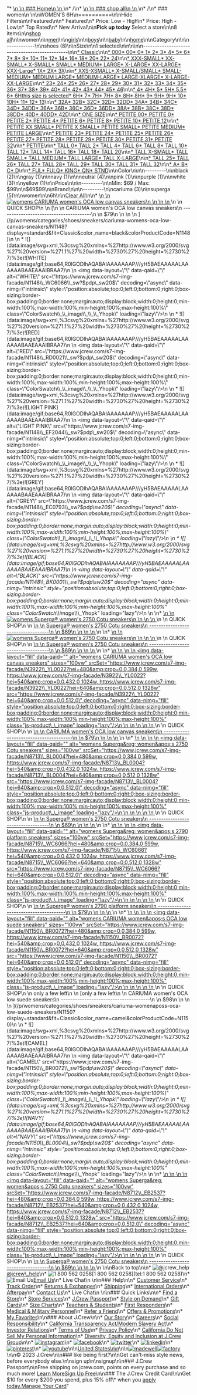 "*   [\n    \n    ### Home\n    \n    ](/)\n*   /\n*   [\n    \n    ### shop all\n    \n    ](/all)\n*   /\n*   ### women\n    \n\nWOMEN'S 6H\n==========\n\nHide Filters\n\nFeatured\n\n*   Featured\n*   Price: Low - High\n*   Price: High - Low\n*   Top Rated\n*   New Arrival\n\n**Pick up today** Select a store\n\n8 items\n\n[shop all](/all/?crawl=no)\n\nwomen\n\n[men](/all/mens?crawl=no)\n\n[girls](/all/girls?crawl=no)\n\n[boys](/all/boys?crawl=no)\n\n[baby](/all/baby?crawl=no)\n\n[home](/all/home?crawl=no)\n\nCategory\n\n\n------------\n\n[](/all/womens?sub-categories=womens-shopall-shoes&crawl=no&size=6H)shoes (8)\n\nSize\n\n1 selected[](/all/womens?crawl=no)\n\n\n\n\n----------------------------------------------\n\n[*   Classic](/all/womens?crawl=no&fit=Classic&size=6H)\n\n[*   000](/all/womens?crawl=no&size=000,6H)[*   00](/all/womens?crawl=no&size=00,6H)[*   0](/all/womens?crawl=no&size=0,6H)[*   1](/all/womens?crawl=no&size=1,6H)[*   2](/all/womens?crawl=no&size=2,6H)[*   3](/all/womens?crawl=no&size=3,6H)[*   4](/all/womens?crawl=no&size=4,6H)[*   5](/all/womens?crawl=no&size=5,6H)[*   6](/all/womens?crawl=no&size=6,6H)[*   7](/all/womens?crawl=no&size=6H,7)[*   8](/all/womens?crawl=no&size=6H,8)[*   9](/all/womens?crawl=no&size=6H,9)[*   10](/all/womens?crawl=no&size=10,6H)[*   11](/all/womens?crawl=no&size=11,6H)[*   12](/all/womens?crawl=no&size=12,6H)[*   14](/all/womens?crawl=no&size=14,6H)[*   16](/all/womens?crawl=no&size=16,6H)[*   18](/all/womens?crawl=no&size=18,6H)[*   20](/all/womens?crawl=no&size=20,6H)[*   22](/all/womens?crawl=no&size=22,6H)[*   24](/all/womens?crawl=no&size=24,6H)\n\n[*   XXX-SMALL](/all/womens?crawl=no&size=6H,XXX-SMALL)[*   XX-SMALL](/all/womens?crawl=no&size=6H,XX-SMALL)[*   X-SMALL](/all/womens?crawl=no&size=6H,X-SMALL)[*   SMALL](/all/womens?crawl=no&size=6H,SMALL)[*   MEDIUM](/all/womens?crawl=no&size=6H,MEDIUM)[*   LARGE](/all/womens?crawl=no&size=6H,LARGE)[*   X-LARGE](/all/womens?crawl=no&size=6H,X-LARGE)[*   XX-LARGE](/all/womens?crawl=no&size=6H,XX-LARGE)[*   XXX-Large](/all/womens?crawl=no&size=6H,XXXL)[*   1X](/all/womens?crawl=no&size=1X,6H)[*   2X](/all/womens?crawl=no&size=2X,6H)[*   3X](/all/womens?crawl=no&size=3X,6H)\n\n[*   XXS-XSMALL](/all/womens?crawl=no&size=6H,XXS-XSMALL)[*   X-SMALL/SMALL](/all/womens?crawl=no&size=6H,X-SMALL%2FSMALL)[*   SMALL-MEDIUM](/all/womens?crawl=no&size=6H,SMALL-MEDIUM)[*   MEDIUM LARGE](/all/womens?crawl=no&size=6H,MEDIUM%20LARGE)[*   MEDIUM-LARGE](/all/womens?crawl=no&size=6H,MEDIUM-LARGE)[*   LARGE-XLARGE](/all/womens?crawl=no&size=6H,LARGE-XLARGE)[*   X-LARGE-XX-LARGE](/all/womens?crawl=no&size=6H,X-LARGE-XX-LARGE)\n\n[*   23](/all/womens?crawl=no&size=23,6H)[*   24](/all/womens?crawl=no&size=24G,6H)[*   25](/all/womens?crawl=no&size=25,6H)[*   26](/all/womens?crawl=no&size=26,6H)[*   27](/all/womens?crawl=no&size=27,6H)[*   28](/all/womens?crawl=no&size=28,6H)[*   29](/all/womens?crawl=no&size=29,6H)[*   30](/all/womens?crawl=no&size=30,6H)[*   31](/all/womens?crawl=no&size=31,6H)[*   32](/all/womens?crawl=no&size=32,6H)[*   33](/all/womens?crawl=no&size=33,6H)[*   34](/all/womens?crawl=no&size=34,6H)[*   35](/all/womens?crawl=no&size=35,6H)[*   36](/all/womens?crawl=no&size=36,6H)[*   37](/all/womens?crawl=no&size=37,6H)[*   38](/all/womens?crawl=no&size=38,6H)[*   39](/all/womens?crawl=no&size=39,6H)[*   40](/all/womens?crawl=no&size=40,6H)[*   41](/all/womens?crawl=no&size=41,6H)[*   42](/all/womens?crawl=no&size=42,6H)[*   43](/all/womens?crawl=no&size=43,6H)[*   44](/all/womens?crawl=no&size=44,6H)[*   45](/all/womens?crawl=no&size=45,6H)[*   46](/all/womens?crawl=no&size=46,6H)\n\n[*   4](/all/womens?crawl=no&size=4%20MEDIUM,6H)[*   4H](/all/womens?crawl=no&size=4H%20MEDIUM,6H)[*   5](/all/womens?crawl=no&size=5%20MEDIUM,6H)[*   5H](/all/womens?crawl=no&size=5H%20MEDIUM,6H)[*   5.5](/all/womens?crawl=no&size=5.5,6H)[*   6](/all/womens?crawl=no&size=6%20MEDIUM,6H)[*   6Hthis size is selected](/all/womens?crawl=no)[*   6H](/all/womens?crawl=no&size=6H,6H%20MEDIUM)[*   7](/all/womens?crawl=no&size=6H,7%20MEDIUM)[*   7H](/all/womens?crawl=no&size=6H,7H%20MEDIUM)[*   7H](/all/womens?crawl=no&size=6H,7H)[*   8](/all/womens?crawl=no&size=6H,8%20MEDIUM)[*   8H](/all/womens?crawl=no&size=6H,8H%20MEDIUM)[*   8H](/all/womens?crawl=no&size=6H,8H)[*   9](/all/womens?crawl=no&size=6H,9%20MEDIUM)[*   9H](/all/womens?crawl=no&size=6H,9H%20MEDIUM)[*   9H](/all/womens?crawl=no&size=6H,9H)[*   10](/all/womens?crawl=no&size=10%20MEDIUM,6H)[*   10H](/all/womens?crawl=no&size=10H%20MEDIUM,6H)[*   11](/all/womens?crawl=no&size=11%20MEDIUM,6H)[*   12](/all/womens?crawl=no&size=12%20MEDIUM,6H)[*   13](/all/womens?crawl=no&size=13,6H)\n\n[*   32A](/all/womens?crawl=no&size=32A,6H)[*   32B](/all/womens?crawl=no&size=32B,6H)[*   32C](/all/womens?crawl=no&size=32C,6H)[*   32D](/all/womens?crawl=no&size=32D,6H)[*   32DD](/all/womens?crawl=no&size=32DD,6H)[*   34A](/all/womens?crawl=no&size=34A,6H)[*   34B](/all/womens?crawl=no&size=34B,6H)[*   34C](/all/womens?crawl=no&size=34C,6H)[*   34D](/all/womens?crawl=no&size=34D,6H)[*   34DD](/all/womens?crawl=no&size=34DD,6H)[*   36A](/all/womens?crawl=no&size=36A,6H)[*   36B](/all/womens?crawl=no&size=36B,6H)[*   36C](/all/womens?crawl=no&size=36C,6H)[*   36D](/all/womens?crawl=no&size=36D,6H)[*   36DD](/all/womens?crawl=no&size=36DD,6H)[*   38A](/all/womens?crawl=no&size=38A,6H)[*   38B](/all/womens?crawl=no&size=38B,6H)[*   38C](/all/womens?crawl=no&size=38C,6H)[*   38D](/all/womens?crawl=no&size=38D,6H)[*   38DD](/all/womens?crawl=no&size=38DD,6H)[*   40D](/all/womens?crawl=no&size=40D,6H)[*   40DD](/all/womens?crawl=no&size=40DD,6H)[*   42D](/all/womens?crawl=no&size=42D,6H)\n\n[*   ONE SIZE](/all/womens?crawl=no&size=6H,ONE%20SIZE)\n\n[*   PETITE 00](/all/womens?crawl=no&size=6H,PETITE%2000)[*   PETITE 0](/all/womens?crawl=no&size=6H,PETITE%200)[*   PETITE 2](/all/womens?crawl=no&size=6H,PETITE%202)[*   PETITE 4](/all/womens?crawl=no&size=6H,PETITE%204)[*   PETITE 6](/all/womens?crawl=no&size=6H,PETITE%206)[*   PETITE 8](/all/womens?crawl=no&size=6H,PETITE%208)[*   PETITE 10](/all/womens?crawl=no&size=6H,PETITE%2010)[*   PETITE 12](/all/womens?crawl=no&size=6H,PETITE%2012)\n\n[*   PETITE XX SMALL](/all/womens?crawl=no&size=6H,PETITE%20XX%20SMALL)[*   PETITE X SMALL](/all/womens?crawl=no&size=6H,PETITE%20X%20SMALL)[*   PETITE SMALL](/all/womens?crawl=no&size=6H,PETITE%20SMALL)[*   PETITE MEDIUM](/all/womens?crawl=no&size=6H,PETITE%20MEDIUM)[*   PETITE LARGE](/all/womens?crawl=no&size=6H,PETITE%20LARGE)\n\n[*   PETITE 23](/all/womens?crawl=no&size=6H,PETITE%2023)[*   PETITE 24](/all/womens?crawl=no&size=6H,PETITE%2024)[*   PETITE 25](/all/womens?crawl=no&size=6H,PETITE%2025)[*   PETITE 26](/all/womens?crawl=no&size=6H,PETITE%2026)[*   PETITE 27](/all/womens?crawl=no&size=6H,PETITE%2027)[*   PETITE 28](/all/womens?crawl=no&size=6H,PETITE%2028)[*   PETITE 29](/all/womens?crawl=no&size=6H,PETITE%2029)[*   PETITE 30](/all/womens?crawl=no&size=6H,PETITE%2030)[*   PETITE 31](/all/womens?crawl=no&size=6H,PETITE%2031)[*   PETITE 32](/all/womens?crawl=no&size=6H,PETITE%2032)\n\n[*   PETITE](/all/womens?crawl=no&size=6H,PETITE)\n\n[*   TALL 0](/all/womens?crawl=no&size=6H,TALL%20SIZE%200)[*   TALL 2](/all/womens?crawl=no&size=6H,TALL%202)[*   TALL 4](/all/womens?crawl=no&size=6H,TALL%204)[*   TALL 6](/all/womens?crawl=no&size=6H,TALL%206)[*   TALL 8](/all/womens?crawl=no&size=6H,TALL%208)[*   TALL 10](/all/womens?crawl=no&size=6H,TALL%2010)[*   TALL 12](/all/womens?crawl=no&size=6H,TALL%2012)[*   TALL 14](/all/womens?crawl=no&size=6H,TALL%2014)[*   TALL 16](/all/womens?crawl=no&size=6H,TALL%2016)[*   TALL 18](/all/womens?crawl=no&size=6H,TALL%2018)[*   TALL 20](/all/womens?crawl=no&size=6H,TALL%2020)\n\n[*   TALL X-SMALL](/all/womens?crawl=no&size=6H,TALL%20X-SMALL)[*   TALL SMALL](/all/womens?crawl=no&size=6H,TALL%20SMALL)[*   TALL MEDIUM](/all/womens?crawl=no&size=6H,TALL%20MEDIUM)[*   TALL LARGE](/all/womens?crawl=no&size=6H,TALL%20LARGE)[*   TALL X-LARGE](/all/womens?crawl=no&size=6H,TALL%20X-LARGE)\n\n[*   TALL 25](/all/womens?crawl=no&size=6H,TALL%2025)[*   TALL 26](/all/womens?crawl=no&size=6H,TALL%2026)[*   TALL 27](/all/womens?crawl=no&size=6H,TALL%2027)[*   TALL 28](/all/womens?crawl=no&size=6H,TALL%2028)[*   TALL 29](/all/womens?crawl=no&size=6H,TALL%2029)[*   TALL 30](/all/womens?crawl=no&size=6H,TALL%2030)[*   TALL 31](/all/womens?crawl=no&size=6H,TALL%2031)[*   TALL 32](/all/womens?crawl=no&size=6H,TALL%2032)\n\n[*   A](/all/womens?crawl=no&size=6H,A)[*   B](/all/womens?crawl=no&size=6H,B)[*   C](/all/womens?crawl=no&size=6H,C)[*   D](/all/womens?crawl=no&size=6H,D)\n\n[*   FUL](/all/womens?crawl=no&size=6H,FUL)[*   FULQ](/all/womens?crawl=no&size=6H,FULQ)[*   KING](/all/womens?crawl=no&size=6H,KING)[*   QN](/all/womens?crawl=no&size=6H,QN)[*   STND](/all/womens?crawl=no&size=6H,STND)\n\nColor\n\n\n---------\n\n[](/all/womens?crawl=no&l_color=root-black&size=6H)black (2)\n\n[](/all/womens?crawl=no&l_color=root-gray&size=6H)gray (1)\n\n[](/all/womens?crawl=no&l_color=root-navy&size=6H)navy (1)\n\n[](/all/womens?crawl=no&l_color=root-neutral&size=6H)neutral (4)\n\n[](/all/womens?crawl=no&l_color=root-pink&size=6H)pink (1)\n\n[](/all/womens?crawl=no&l_color=root-purple&size=6H)purple (1)\n\n[](/all/womens?crawl=no&l_color=root-white&size=6H)white (3)\n\n[](/all/womens?crawl=no&l_color=root-yellow&size=6H)yellow (1)\n\nPrice\n\n\n---------\n\nMin: $69 / Max: $99\n\n$69$99\n\nBrand\n\n\n---------\n\n[](/all/womens?brand=CARIUMA&crawl=no&size=6H)cariuma (3)\n\n[](/all/womens?brand=SUPERGA&crawl=no&size=6H)superga (5)\n\nwomen[](/all/?crawl=no)\n\n6h[](/all/womens?crawl=no)\n\n[Clear All](/all/?crawl=no)\n\n*   [\n    \n    ![womens CARIUMA women's OCA low canvas sneakers](https://www.jcrew.com/s7-img-facade/N1148_BK0001?hei=640&crop=0,0,512,0)\n    \n    \n    \n    ](/p/womens/categories/shoes/sneakers/cariuma-womens-oca-low-canvas-sneakers/N1148?display=standard&fit=Classic&color_name=black&colorProductCode=N1148)\n    \n    QUICK SHOP\n    \n    [\n    \n    CARIUMA women's OCA low canvas sneakers\n    ---------------------------------------\n    \n    $79\n    \n    \n    \n    ](/p/womens/categories/shoes/sneakers/cariuma-womens-oca-low-canvas-sneakers/N1148?display=standard&fit=Classic&color_name=black&colorProductCode=N1148)\n    \n    *   ![](data:image/svg+xml,%3csvg%20xmlns=%27http://www.w3.org/2000/svg%27%20version=%271.1%27%20width=%2730%27%20height=%2730%27/%3e)![WHITE](data:image/gif;base64,R0lGODlhAQABAIAAAAAAAP///yH5BAEAAAAALAAAAAABAAEAAAIBRAA7)\n        \n        <img data-layout=\"\" data-qaid=\"\" alt=\"WHITE\" src=\"https://www.jcrew.com/s7-img-facade/N1148\\_WC6066\\_sw?$pdp\\_sw20$\" decoding=\"async\" data-nimg=\"intrinsic\" style=\"position:absolute;top:0;left:0;bottom:0;right:0;box-sizing:border-box;padding:0;border:none;margin:auto;display:block;width:0;height:0;min-width:100%;max-width:100%;min-height:100%;max-height:100%\" class=\"ColorSwatch\\_\\_image\\_\\_\\_Yhopk\" loading=\"lazy\"/>\n        \n    *   ![](data:image/svg+xml,%3csvg%20xmlns=%27http://www.w3.org/2000/svg%27%20version=%271.1%27%20width=%2730%27%20height=%2730%27/%3e)![RED](data:image/gif;base64,R0lGODlhAQABAIAAAAAAAP///yH5BAEAAAAALAAAAAABAAEAAAIBRAA7)\n        \n        <img data-layout=\"\" data-qaid=\"\" alt=\"RED\" src=\"https://www.jcrew.com/s7-img-facade/N1148\\_RD0021\\_sw?$pdp\\_sw20$\" decoding=\"async\" data-nimg=\"intrinsic\" style=\"position:absolute;top:0;left:0;bottom:0;right:0;box-sizing:border-box;padding:0;border:none;margin:auto;display:block;width:0;height:0;min-width:100%;max-width:100%;min-height:100%;max-height:100%\" class=\"ColorSwatch\\_\\_image\\_\\_\\_Yhopk\" loading=\"lazy\"/>\n        \n    *   ![](data:image/svg+xml,%3csvg%20xmlns=%27http://www.w3.org/2000/svg%27%20version=%271.1%27%20width=%2730%27%20height=%2730%27/%3e)![LIGHT PINK](data:image/gif;base64,R0lGODlhAQABAIAAAAAAAP///yH5BAEAAAAALAAAAAABAAEAAAIBRAA7)\n        \n        <img data-layout=\"\" data-qaid=\"\" alt=\"LIGHT PINK\" src=\"https://www.jcrew.com/s7-img-facade/N1148\\_EF2044\\_sw?$pdp\\_sw20$\" decoding=\"async\" data-nimg=\"intrinsic\" style=\"position:absolute;top:0;left:0;bottom:0;right:0;box-sizing:border-box;padding:0;border:none;margin:auto;display:block;width:0;height:0;min-width:100%;max-width:100%;min-height:100%;max-height:100%\" class=\"ColorSwatch\\_\\_image\\_\\_\\_Yhopk\" loading=\"lazy\"/>\n        \n    *   ![](data:image/svg+xml,%3csvg%20xmlns=%27http://www.w3.org/2000/svg%27%20version=%271.1%27%20width=%2730%27%20height=%2730%27/%3e)![GREY](data:image/gif;base64,R0lGODlhAQABAIAAAAAAAP///yH5BAEAAAAALAAAAAABAAEAAAIBRAA7)\n        \n        <img data-layout=\"\" data-qaid=\"\" alt=\"GREY\" src=\"https://www.jcrew.com/s7-img-facade/N1148\\_EC0793\\_sw?$pdp\\_sw20$\" decoding=\"async\" data-nimg=\"intrinsic\" style=\"position:absolute;top:0;left:0;bottom:0;right:0;box-sizing:border-box;padding:0;border:none;margin:auto;display:block;width:0;height:0;min-width:100%;max-width:100%;min-height:100%;max-height:100%\" class=\"ColorSwatch\\_\\_image\\_\\_\\_Yhopk\" loading=\"lazy\"/>\n        \n    *   ![](data:image/svg+xml,%3csvg%20xmlns=%27http://www.w3.org/2000/svg%27%20version=%271.1%27%20width=%2730%27%20height=%2730%27/%3e)![BLACK](data:image/gif;base64,R0lGODlhAQABAIAAAAAAAP///yH5BAEAAAAALAAAAAABAAEAAAIBRAA7)\n        \n        <img data-layout=\"\" data-qaid=\"\" alt=\"BLACK\" src=\"https://www.jcrew.com/s7-img-facade/N1148\\_BK0001\\_sw?$pdp\\_sw20$\" decoding=\"async\" data-nimg=\"intrinsic\" style=\"position:absolute;top:0;left:0;bottom:0;right:0;box-sizing:border-box;padding:0;border:none;margin:auto;display:block;width:0;height:0;min-width:100%;max-width:100%;min-height:100%;max-height:100%\" class=\"ColorSwatch\\_\\_image\\_\\_\\_Yhopk\" loading=\"lazy\"/>\n        \n    \n*   [\n    \n    ![womens Superga&reg; women&apos;s 2750 Cotu sneakers](https://www.jcrew.com/s7-img-facade/N8711_WC6066?hei=640&crop=0,0,512,0)\n    \n    \n    \n    ](/p/womens/categories/shoes/sneakers/supergareg-womenaposs-2750-cotu-sneakers/N8711?display=standard&fit=Classic&color_name=white&colorProductCode=N8711)\n    \n    QUICK SHOP\n    \n    [\n    \n    Superga® women's 2750 Cotu sneakers\n    -----------------------------------\n    \n    $69\n    \n    \n    \n    ](/p/womens/categories/shoes/sneakers/supergareg-womenaposs-2750-cotu-sneakers/N8711?display=standard&fit=Classic&color_name=white&colorProductCode=N8711)\n    \n*   [\n    \n    ![womens Superga&reg; women&apos;s 2750 Cotu sneakers](https://www.jcrew.com/s7-img-facade/N8714_BK0001?hei=640&crop=0,0,512,0)\n    \n    \n    \n    ](/p/womens/categories/shoes/sneakers/supergareg-womenaposs-2750-cotu-sneakers/N8714?display=standard&fit=Classic&color_name=black&colorProductCode=N8714)\n    \n    QUICK SHOP\n    \n    [\n    \n    Superga® women's 2750 Cotu sneakers\n    -----------------------------------\n    \n    $69\n    \n    \n    \n    ](/p/womens/categories/shoes/sneakers/supergareg-womenaposs-2750-cotu-sneakers/N8714?display=standard&fit=Classic&color_name=black&colorProductCode=N8714)\n    \n*   [\n    \n    ![womens CARIUMA women's OCA low canvas sneakers](data:image/gif;base64,R0lGODlhAQABAIAAAAAAAP///yH5BAEAAAAALAAAAAABAAEAAAIBRAA7)\n    \n    <img data-layout=\"fill\" data-qaid=\"\" alt=\"womens CARIUMA women&#x27;s OCA low canvas sneakers\" sizes=\"100vw\" srcSet=\"https://www.jcrew.com/s7-img-facade/N3922\\_YL0022?hei=480&amp;crop=0,0,384,0 599w, https://www.jcrew.com/s7-img-facade/N3922\\_YL0022?hei=540&amp;crop=0,0,432,0 1024w, https://www.jcrew.com/s7-img-facade/N3922\\_YL0022?hei=640&amp;crop=0,0,512,0 1328w\" src=\"https://www.jcrew.com/s7-img-facade/N3922\\_YL0022?hei=640&amp;crop=0,0,512,0\" decoding=\"async\" data-nimg=\"fill\" style=\"position:absolute;top:0;left:0;bottom:0;right:0;box-sizing:border-box;padding:0;border:none;margin:auto;display:block;width:0;height:0;min-width:100%;max-width:100%;min-height:100%;max-height:100%\" class=\"js-product\\_\\_image\" loading=\"lazy\"/>\n    \n    \n    \n    \n    \n    ](/p/womens/categories/shoes/sneakers/cariuma-womens-oca-low-canvas-sneakers/N3922?display=standard&fit=Classic&color_name=pale-chamois&colorProductCode=N3922)\n    \n    QUICK SHOP\n    \n    [\n    \n    CARIUMA women's OCA low canvas sneakers\n    ---------------------------------------\n    \n    $79\n    \n    \n    \n    ](/p/womens/categories/shoes/sneakers/cariuma-womens-oca-low-canvas-sneakers/N3922?display=standard&fit=Classic&color_name=pale-chamois&colorProductCode=N3922)\n    \n*   [\n    \n    ![womens Superga&reg; women&apos;s 2750 Cotu sneakers](data:image/gif;base64,R0lGODlhAQABAIAAAAAAAP///yH5BAEAAAAALAAAAAABAAEAAAIBRAA7)\n    \n    <img data-layout=\"fill\" data-qaid=\"\" alt=\"womens Superga&amp;reg; women&amp;apos;s 2750 Cotu sneakers\" sizes=\"100vw\" srcSet=\"https://www.jcrew.com/s7-img-facade/N8713\\_BL0004?hei=480&amp;crop=0,0,384,0 599w, https://www.jcrew.com/s7-img-facade/N8713\\_BL0004?hei=540&amp;crop=0,0,432,0 1024w, https://www.jcrew.com/s7-img-facade/N8713\\_BL0004?hei=640&amp;crop=0,0,512,0 1328w\" src=\"https://www.jcrew.com/s7-img-facade/N8713\\_BL0004?hei=640&amp;crop=0,0,512,0\" decoding=\"async\" data-nimg=\"fill\" style=\"position:absolute;top:0;left:0;bottom:0;right:0;box-sizing:border-box;padding:0;border:none;margin:auto;display:block;width:0;height:0;min-width:100%;max-width:100%;min-height:100%;max-height:100%\" class=\"js-product\\_\\_image\" loading=\"lazy\"/>\n    \n    \n    \n    \n    \n    ](/p/womens/categories/shoes/sneakers/supergareg-womenaposs-2750-cotu-sneakers/N8713?display=standard&fit=Classic&color_name=navy&colorProductCode=N8713)\n    \n    QUICK SHOP\n    \n    [\n    \n    Superga® women's 2750 Cotu sneakers\n    -----------------------------------\n    \n    $69\n    \n    \n    \n    ](/p/womens/categories/shoes/sneakers/supergareg-womenaposs-2750-cotu-sneakers/N8713?display=standard&fit=Classic&color_name=navy&colorProductCode=N8713)\n    \n*   [\n    \n    ![womens Superga&reg; women&apos;s 2790 platform sneakers](data:image/gif;base64,R0lGODlhAQABAIAAAAAAAP///yH5BAEAAAAALAAAAAABAAEAAAIBRAA7)\n    \n    <img data-layout=\"fill\" data-qaid=\"\" alt=\"womens Superga&amp;reg; women&amp;apos;s 2790 platform sneakers\" sizes=\"100vw\" srcSet=\"https://www.jcrew.com/s7-img-facade/N8715\\_WC6066?hei=480&amp;crop=0,0,384,0 599w, https://www.jcrew.com/s7-img-facade/N8715\\_WC6066?hei=540&amp;crop=0,0,432,0 1024w, https://www.jcrew.com/s7-img-facade/N8715\\_WC6066?hei=640&amp;crop=0,0,512,0 1328w\" src=\"https://www.jcrew.com/s7-img-facade/N8715\\_WC6066?hei=640&amp;crop=0,0,512,0\" decoding=\"async\" data-nimg=\"fill\" style=\"position:absolute;top:0;left:0;bottom:0;right:0;box-sizing:border-box;padding:0;border:none;margin:auto;display:block;width:0;height:0;min-width:100%;max-width:100%;min-height:100%;max-height:100%\" class=\"js-product\\_\\_image\" loading=\"lazy\"/>\n    \n    \n    \n    \n    \n    ](/p/womens/categories/shoes/sneakers/supergareg-womenaposs-2790-platform-sneakers/N8715?display=standard&fit=Classic&color_name=white&colorProductCode=N8715)\n    \n    QUICK SHOP\n    \n    [\n    \n    Superga® women's 2790 platform sneakers\n    ---------------------------------------\n    \n    $79\n    \n    \n    \n    ](/p/womens/categories/shoes/sneakers/supergareg-womenaposs-2790-platform-sneakers/N8715?display=standard&fit=Classic&color_name=white&colorProductCode=N8715)\n    \n*   [\n    \n    ![womens CARIUMA women&apos;s OCA low suede sneakers](data:image/gif;base64,R0lGODlhAQABAIAAAAAAAP///yH5BAEAAAAALAAAAAABAAEAAAIBRAA7)\n    \n    <img data-layout=\"fill\" data-qaid=\"\" alt=\"womens CARIUMA women&amp;apos;s OCA low suede sneakers\" sizes=\"100vw\" srcSet=\"https://www.jcrew.com/s7-img-facade/N1150\\_BR0072?hei=480&amp;crop=0,0,384,0 599w, https://www.jcrew.com/s7-img-facade/N1150\\_BR0072?hei=540&amp;crop=0,0,432,0 1024w, https://www.jcrew.com/s7-img-facade/N1150\\_BR0072?hei=640&amp;crop=0,0,512,0 1328w\" src=\"https://www.jcrew.com/s7-img-facade/N1150\\_BR0072?hei=640&amp;crop=0,0,512,0\" decoding=\"async\" data-nimg=\"fill\" style=\"position:absolute;top:0;left:0;bottom:0;right:0;box-sizing:border-box;padding:0;border:none;margin:auto;display:block;width:0;height:0;min-width:100%;max-width:100%;min-height:100%;max-height:100%\" class=\"js-product\\_\\_image\" loading=\"lazy\"/>\n    \n    \n    \n    \n    \n    ](/p/womens/categories/shoes/sneakers/cariuma-womenaposs-oca-low-suede-sneakers/N1150?display=standard&fit=Classic&color_name=camel&colorProductCode=N1150)\n    \n    QUICK SHOP\n    \n    only a few left\n    \n    [only a few left\n    \n    CARIUMA women's OCA low suede sneakers\n    --------------------------------------\n    \n    $98\n    \n    \n    \n    ](/p/womens/categories/shoes/sneakers/cariuma-womenaposs-oca-low-suede-sneakers/N1150?display=standard&fit=Classic&color_name=camel&colorProductCode=N1150)\n    \n    *   ![](data:image/svg+xml,%3csvg%20xmlns=%27http://www.w3.org/2000/svg%27%20version=%271.1%27%20width=%2730%27%20height=%2730%27/%3e)![CAMEL](data:image/gif;base64,R0lGODlhAQABAIAAAAAAAP///yH5BAEAAAAALAAAAAABAAEAAAIBRAA7)\n        \n        <img data-layout=\"\" data-qaid=\"\" alt=\"CAMEL\" src=\"https://www.jcrew.com/s7-img-facade/N1150\\_BR0072\\_sw?$pdp\\_sw20$\" decoding=\"async\" data-nimg=\"intrinsic\" style=\"position:absolute;top:0;left:0;bottom:0;right:0;box-sizing:border-box;padding:0;border:none;margin:auto;display:block;width:0;height:0;min-width:100%;max-width:100%;min-height:100%;max-height:100%\" class=\"ColorSwatch\\_\\_image\\_\\_\\_Yhopk\" loading=\"lazy\"/>\n        \n    *   ![](data:image/svg+xml,%3csvg%20xmlns=%27http://www.w3.org/2000/svg%27%20version=%271.1%27%20width=%2730%27%20height=%2730%27/%3e)![NAVY](data:image/gif;base64,R0lGODlhAQABAIAAAAAAAP///yH5BAEAAAAALAAAAAABAAEAAAIBRAA7)\n        \n        <img data-layout=\"\" data-qaid=\"\" alt=\"NAVY\" src=\"https://www.jcrew.com/s7-img-facade/N1150\\_BL0004\\_sw?$pdp\\_sw20$\" decoding=\"async\" data-nimg=\"intrinsic\" style=\"position:absolute;top:0;left:0;bottom:0;right:0;box-sizing:border-box;padding:0;border:none;margin:auto;display:block;width:0;height:0;min-width:100%;max-width:100%;min-height:100%;max-height:100%\" class=\"ColorSwatch\\_\\_image\\_\\_\\_Yhopk\" loading=\"lazy\"/>\n        \n    \n*   [\n    \n    ![womens Superga&reg; women&apos;s 2750 Cotu sneakers](data:image/gif;base64,R0lGODlhAQABAIAAAAAAAP///yH5BAEAAAAALAAAAAABAAEAAAIBRAA7)\n    \n    <img data-layout=\"fill\" data-qaid=\"\" alt=\"womens Superga&amp;reg; women&amp;apos;s 2750 Cotu sneakers\" sizes=\"100vw\" srcSet=\"https://www.jcrew.com/s7-img-facade/N8712\\_EB2537?hei=480&amp;crop=0,0,384,0 599w, https://www.jcrew.com/s7-img-facade/N8712\\_EB2537?hei=540&amp;crop=0,0,432,0 1024w, https://www.jcrew.com/s7-img-facade/N8712\\_EB2537?hei=640&amp;crop=0,0,512,0 1328w\" src=\"https://www.jcrew.com/s7-img-facade/N8712\\_EB2537?hei=640&amp;crop=0,0,512,0\" decoding=\"async\" data-nimg=\"fill\" style=\"position:absolute;top:0;left:0;bottom:0;right:0;box-sizing:border-box;padding:0;border:none;margin:auto;display:block;width:0;height:0;min-width:100%;max-width:100%;min-height:100%;max-height:100%\" class=\"js-product\\_\\_image\" loading=\"lazy\"/>\n    \n    \n    \n    \n    \n    ](/p/womens/categories/shoes/sneakers/supergareg-womenaposs-2750-cotu-sneakers/N8712?display=standard&fit=Classic&color_name=cream&colorProductCode=N8712)\n    \n    QUICK SHOP\n    \n    [\n    \n    Superga® women's 2750 Cotu sneakers\n    -----------------------------------\n    \n    $69\n    \n    \n    \n    ](/p/womens/categories/shoes/sneakers/supergareg-womenaposs-2750-cotu-sneakers/N8712?display=standard&fit=Classic&color_name=cream&colorProductCode=N8712)\n    \n\nBack to top\n\n*   ![@jcrew_help](/next-static/images/sidecar-modules/footer/twitter-2.svg)[@jcrew\\_help](https://twitter.com/jcrew_help)\n*   ![1 800 562 0258](/next-static/images/sidecar-modules/footer/phone-2.svg)[1 800 562 0258](tel:1 800 562 0258)\n*   ![Email Us](/next-static/images/sidecar-modules/footer/email.svg)[Email Us](mailto:help@jcrew.com)\n*   Live Chat\n    \n\n### Help\n\n*   [Customer Service](/help/customer-service)\n*   [Track Order](/help/order-status)\n*   [Returns & Exchanges](/help/returns-exchanges)\n*   [Shipping](/help/shipping-handling)\n*   [International Orders](/help/international-orders)\n*   [Afterpay](/afterpay-faq)\n*   [Contact Us](/help/contact-us)\n*   Live Chat\n    \n\n### Quick Links\n\n*   [Find a Store](https://stores.jcrew.com/search)\n*   [Store Services](/s/store-services)\n*   [J.Crew Passport](/s/rewards)\n*   [Style on Demand](/s/style-on-demand)\n*   [Gift Cards](/help/gift-card)\n*   [Size Charts](/r/size-charts)\n*   [Teachers & Students](/s/teacher-student-discount)\n*   [First Responders](/s/military-medical-first-responder-discount)\n*   [Medical & Military Personnel](/s/military-medical-first-responder-discount)\n*   [Refer a Friend](/share)\n*   [Offers & Promotions](/best-deals)\n*   [My Favorites](/favorites)\n\n### About J.Crew\n\n*   [Our Story](/s/aboutus)\n*   [Careers](https://jobs.jcrew.com)\n*   [Social Responsibility](/s/corporate-responsibility)\n*   [California Transparency Act/Modern Slavery Act](/s/CSR-california-transparency-act)\n*   [Investor Relations](https://investors.jcrew.com)\n*   [Terms of Use](/help/terms-of-use)\n*   [Privacy Policy](/help/privacy-policy)\n*   [California Do Not Sell My Personal Information](https://jcrew.clarip.com/dsr/create?brand=jcrew&type=3)\n*   [Diversity, Equity and Inclusion at J.Crew Group](/s/diversity-equity-inclusion)\n\n*   [![instagram](/next-static/images/sidecar-modules/footer/instagram-2.svg)](http://instagram.com/jcrew)\n*   [![facebook](/next-static/images/sidecar-modules/footer/facebook-2.svg)](https://www.facebook.com/jcrew)\n*   [![twitter](/next-static/images/sidecar-modules/footer/twitter-2.svg)](https://twitter.com/jcrew)\n*   [![linkedin](/next-static/images/sidecar-modules/footer/linkedin.svg)](https://www.linkedin.com/company/j-crew)\n*   [![pinterest](/next-static/images/sidecar-modules/footer/pinterest-2.svg)](http://pinterest.com/jcrew/)\n*   [![youtube](/next-static/images/sidecar-modules/footer/youtube-2.svg)](http://www.youtube.com/user/jcrewinsider)\n\n[United States\n\n](/r/context-chooser)\n\n[![madewell](/next-static/images/sidecar-modules/footer/madewell.svg)](https://www.madewell.com)[![factory](/next-static/images/sidecar-modules/navigation/jcrew-factory-logo-black.svg)](https://factory.jcrew.com)\n\n© 2023 J.Crew\n\n### like being first?\n\nGet can't-miss style news, before everybody else.\n\nsign up\n\nsignup\n\n### J.Crew Passport\n\nFree shipping on jcrew.com, points on every purchase and so much more! [Learn More](/s/rewards)[Sign Up Free](/?register=true)\n\n### The J.Crew Credit Card\n\nGet $10 for every $200 you spend, plus 15% off\\* when you [apply today.](/s/credit-card)[Manage Your Card](https://d.comenity.net/jcrew/)"